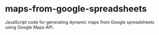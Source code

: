 # maps-from-google-spreadsheets
JavaScript code for generating dynamic maps from Google spreadsheets using Google Maps API.
